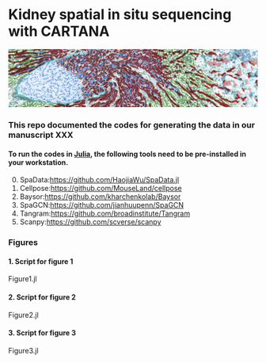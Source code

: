 # Kidney spatial in situ sequencing with CARTANA
![alt text](https://github.com/TheHumphreysLab/Spatial_analysis/blob/main/image/demo.png)
### This repo documented the codes for generating the data in our manuscript XXX
#### To run the codes in <a href="https://julialang.org">Julia</a>, the following tools need to be pre-installed in your workstation.
0. SpaData:https://github.com/HaojiaWu/SpaData.jl
1. Cellpose:https://github.com/MouseLand/cellpose
2. Baysor:https://github.com/kharchenkolab/Baysor
3. SpaGCN:https://github.com/jianhuupenn/SpaGCN
4. Tangram:https://github.com/broadinstitute/Tangram
5. Scanpy:https://github.com/scverse/scanpy

### Figures
#### 1. Script for figure 1 <br>
Figure1.jl<br>

#### 2. Script for figure 2<br>
Figure2.jl<br>

#### 3. Script for figure 3<br>
Figure3.jl<br>







